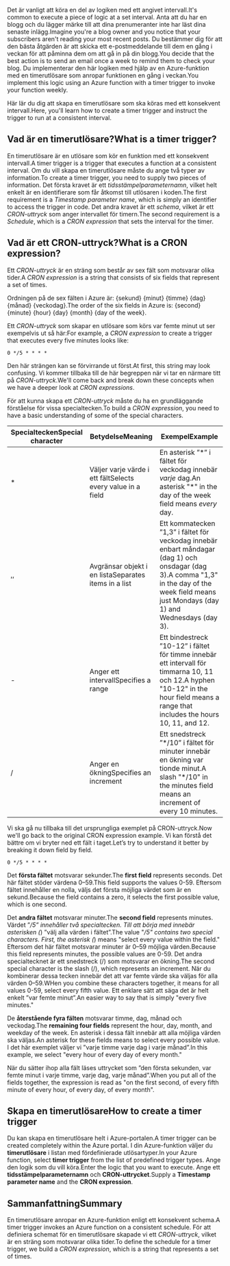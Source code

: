 <span data-ttu-id="10d75-101">Det är vanligt att köra en del av logiken med ett angivet intervall.</span><span class="sxs-lookup"><span data-stu-id="10d75-101">It's common to execute a piece of logic at a set interval.</span></span> <span data-ttu-id="10d75-102">Anta att du har en blogg och du lägger märke till att dina prenumeranter inte har läst dina senaste inlägg.</span><span class="sxs-lookup"><span data-stu-id="10d75-102">Imagine you're a blog owner and you notice that your subscribers aren't reading your most recent posts.</span></span> <span data-ttu-id="10d75-103">Du bestämmer dig för att den bästa åtgärden är att skicka ett e-postmeddelande till dem en gång i veckan för att påminna dem om att gå in på din blogg.</span><span class="sxs-lookup"><span data-stu-id="10d75-103">You decide that the best action is to send an email once a week to remind them to check your blog.</span></span> <span data-ttu-id="10d75-104">Du implementerar den här logiken med hjälp av en Azure-funktion med en timerutlösare som anropar funktionen en gång i veckan.</span><span class="sxs-lookup"><span data-stu-id="10d75-104">You implement this logic using an Azure function with a timer trigger to invoke your function weekly.</span></span>

<span data-ttu-id="10d75-105">Här lär du dig att skapa en timerutlösare som ska köras med ett konsekvent intervall.</span><span class="sxs-lookup"><span data-stu-id="10d75-105">Here, you'll learn how to create a timer trigger and instruct the trigger to run at a consistent interval.</span></span>

## <a name="what-is-a-timer-trigger"></a><span data-ttu-id="10d75-106">Vad är en timerutlösare?</span><span class="sxs-lookup"><span data-stu-id="10d75-106">What is a timer trigger?</span></span>

<span data-ttu-id="10d75-107">En timerutlösare är en utlösare som kör en funktion med ett konsekvent intervall.</span><span class="sxs-lookup"><span data-stu-id="10d75-107">A timer trigger is a trigger that executes a function at a consistent interval.</span></span> <span data-ttu-id="10d75-108">Om du vill skapa en timerutlösare måste du ange två typer av information.</span><span class="sxs-lookup"><span data-stu-id="10d75-108">To create a timer trigger, you need to supply two pieces of information.</span></span> <span data-ttu-id="10d75-109">Det första kravet är ett *tidsstämpelparameternamn*, vilket helt enkelt är en identifierare som får åtkomst till utlösaren i koden.</span><span class="sxs-lookup"><span data-stu-id="10d75-109">The first requirement is a *Timestamp parameter name*, which is simply an identifier to access the trigger in code.</span></span> <span data-ttu-id="10d75-110">Det andra kravet är ett *schema*, vilket är ett *CRON-uttryck* som anger intervallet för timern.</span><span class="sxs-lookup"><span data-stu-id="10d75-110">The second requirement is a *Schedule*, which is a *CRON expression* that sets the interval for the timer.</span></span>

## <a name="what-is-a-cron-expression"></a><span data-ttu-id="10d75-111">Vad är ett CRON-uttryck?</span><span class="sxs-lookup"><span data-stu-id="10d75-111">What is a CRON expression?</span></span>

<span data-ttu-id="10d75-112">Ett *CRON-uttryck* är en sträng som består av sex fält som motsvarar olika tider.</span><span class="sxs-lookup"><span data-stu-id="10d75-112">A *CRON expression* is a string that consists of six fields that represent a set of times.</span></span>

<span data-ttu-id="10d75-113">Ordningen på de sex fälten i Azure är: {sekund} {minut} {timme} {dag} {månad} {veckodag}.</span><span class="sxs-lookup"><span data-stu-id="10d75-113">The order of the six fields in Azure is: {second} {minute} {hour} {day} {month} {day of the week}.</span></span>

<span data-ttu-id="10d75-114">Ett *CRON-uttryck* som skapar en utlösare som körs var femte minut ut ser exempelvis ut så här:</span><span class="sxs-lookup"><span data-stu-id="10d75-114">For example, a *CRON expression* to create a trigger that executes every five minutes looks like:</span></span>

```
0 */5 * * * *
```

<span data-ttu-id="10d75-115">Den här strängen kan se förvirrande ut först.</span><span class="sxs-lookup"><span data-stu-id="10d75-115">At first, this string may look confusing.</span></span> <span data-ttu-id="10d75-116">Vi kommer tillbaka till de här begreppen när vi tar en närmare titt på *CRON-uttryck*.</span><span class="sxs-lookup"><span data-stu-id="10d75-116">We'll come back and break down these concepts when we have a deeper look at *CRON expressions*.</span></span>

<span data-ttu-id="10d75-117">För att kunna skapa ett *CRON-uttryck* måste du ha en grundläggande förståelse för vissa specialtecken.</span><span class="sxs-lookup"><span data-stu-id="10d75-117">To build a *CRON expression*, you need to have a basic understanding of some of the special characters.</span></span>

| <span data-ttu-id="10d75-118">Specialtecken</span><span class="sxs-lookup"><span data-stu-id="10d75-118">Special character</span></span> | <span data-ttu-id="10d75-119">Betydelse</span><span class="sxs-lookup"><span data-stu-id="10d75-119">Meaning</span></span> | <span data-ttu-id="10d75-120">Exempel</span><span class="sxs-lookup"><span data-stu-id="10d75-120">Example</span></span> |
| ------------- | ------------- | ------------- |
| *      | <span data-ttu-id="10d75-121">Väljer varje värde i ett fält</span><span class="sxs-lookup"><span data-stu-id="10d75-121">Selects every value in a field</span></span> | <span data-ttu-id="10d75-122">En asterisk ”\*” i fältet för veckodag innebär *varje* dag.</span><span class="sxs-lookup"><span data-stu-id="10d75-122">An asterisk "\*" in the day of the week field means *every* day.</span></span> |
| <span data-ttu-id="10d75-123">,</span><span class="sxs-lookup"><span data-stu-id="10d75-123">,</span></span>      | <span data-ttu-id="10d75-124">Avgränsar objekt i en lista</span><span class="sxs-lookup"><span data-stu-id="10d75-124">Separates items in a list</span></span> | <span data-ttu-id="10d75-125">Ett kommatecken ”1,3” i fältet för veckodag innebär enbart måndagar (dag 1) och onsdagar (dag 3).</span><span class="sxs-lookup"><span data-stu-id="10d75-125">A comma "1,3" in the day of the week field means just Mondays (day 1) and Wednesdays (day 3).</span></span> |
| -      | <span data-ttu-id="10d75-126">Anger ett intervall</span><span class="sxs-lookup"><span data-stu-id="10d75-126">Specifies a range</span></span> | <span data-ttu-id="10d75-127">Ett bindestreck ”10-12” i fältet för timme innebär ett intervall för timmarna 10, 11 och 12.</span><span class="sxs-lookup"><span data-stu-id="10d75-127">A hyphen "10-12" in the hour field means a range that includes the hours 10, 11, and 12.</span></span> |
| /      | <span data-ttu-id="10d75-128">Anger en ökning</span><span class="sxs-lookup"><span data-stu-id="10d75-128">Specifies an increment</span></span> | <span data-ttu-id="10d75-129">Ett snedstreck ”\*/10” i fältet för minuter innebär en ökning var tionde minut.</span><span class="sxs-lookup"><span data-stu-id="10d75-129">A slash "\*/10" in the minutes field means an increment of every 10 minutes.</span></span> |

<span data-ttu-id="10d75-130">Vi ska gå nu tillbaka till det ursprungliga exemplet på CRON-uttryck.</span><span class="sxs-lookup"><span data-stu-id="10d75-130">Now we'll go back to the original CRON expression example.</span></span> <span data-ttu-id="10d75-131">Vi kan förstå det bättre om vi bryter ned ett fält i taget.</span><span class="sxs-lookup"><span data-stu-id="10d75-131">Let’s try to understand it better by breaking it down field by field.</span></span>

```
0 */5 * * * *
```

<span data-ttu-id="10d75-132">Det **första fältet** motsvarar sekunder.</span><span class="sxs-lookup"><span data-stu-id="10d75-132">The **first field** represents seconds.</span></span> <span data-ttu-id="10d75-133">Det här fältet stöder värdena 0–59.</span><span class="sxs-lookup"><span data-stu-id="10d75-133">This field supports the values 0-59.</span></span> <span data-ttu-id="10d75-134">Eftersom fältet innehåller en nolla, väljs det första möjliga värdet som är en sekund.</span><span class="sxs-lookup"><span data-stu-id="10d75-134">Because the field contains a zero, it selects the first possible value, which is one second.</span></span>

<span data-ttu-id="10d75-135">Det **andra fältet** motsvarar minuter.</span><span class="sxs-lookup"><span data-stu-id="10d75-135">The **second field** represents minutes.</span></span> <span data-ttu-id="10d75-136">Värdet ”*/5” innehåller två specialtecken. Till att börja med innebär asterisken (*) ”välj alla värden i fältet”.</span><span class="sxs-lookup"><span data-stu-id="10d75-136">The value "*/5" contains two special characters. First, the asterisk (*) means "select every value within the field."</span></span> <span data-ttu-id="10d75-137">Eftersom det här fältet motsvarar minuter är 0–59 möjliga värden.</span><span class="sxs-lookup"><span data-stu-id="10d75-137">Because this field represents minutes, the possible values are 0-59.</span></span> <span data-ttu-id="10d75-138">Det andra specialtecknet är ett snedstreck (/) som motsvarar en ökning.</span><span class="sxs-lookup"><span data-stu-id="10d75-138">The second special character is the slash (/), which represents an increment.</span></span> <span data-ttu-id="10d75-139">När du kombinerar dessa tecken innebär det att var femte värde ska väljas för alla värden 0–59.</span><span class="sxs-lookup"><span data-stu-id="10d75-139">WHen you combine these characters together, it means for all values 0-59, select every fifth value.</span></span> <span data-ttu-id="10d75-140">Ett enklare sätt att säga det är helt enkelt ”var femte minut”.</span><span class="sxs-lookup"><span data-stu-id="10d75-140">An easier way to say that is simply "every five minutes."</span></span>

<span data-ttu-id="10d75-141">De **återstående fyra fälten** motsvarar timme, dag, månad och veckodag.</span><span class="sxs-lookup"><span data-stu-id="10d75-141">The **remaining four fields** represent the hour, day, month, and weekday of the week.</span></span> <span data-ttu-id="10d75-142">En asterisk i dessa fält innebär att alla möjliga värden ska väljas.</span><span class="sxs-lookup"><span data-stu-id="10d75-142">An asterisk for these fields means to select every possible value.</span></span> <span data-ttu-id="10d75-143">I det här exemplet väljer vi ”varje timme varje dag i varje månad”.</span><span class="sxs-lookup"><span data-stu-id="10d75-143">In this example, we select "every hour of every day of every month."</span></span>

<span data-ttu-id="10d75-144">När du sätter ihop alla fält läses uttrycket som ”den första sekunden, var femte minut i varje timme, varje dag, varje månad”.</span><span class="sxs-lookup"><span data-stu-id="10d75-144">When you put all of the fields together, the expression is read as "on the first second, of every fifth minute of every hour, of every day, of every month".</span></span>

## <a name="how-to-create-a-timer-trigger"></a><span data-ttu-id="10d75-145">Skapa en timerutlösare</span><span class="sxs-lookup"><span data-stu-id="10d75-145">How to create a timer trigger</span></span>

<span data-ttu-id="10d75-146">Du kan skapa en timerutlösare helt i Azure-portalen.</span><span class="sxs-lookup"><span data-stu-id="10d75-146">A timer trigger can be created completely within the Azure portal.</span></span> <span data-ttu-id="10d75-147">I din Azure-funktion väljer du **timerutlösare** i listan med fördefinierade utlösartyper.</span><span class="sxs-lookup"><span data-stu-id="10d75-147">In your Azure function, select **timer trigger** from the list of predefined trigger types.</span></span> <span data-ttu-id="10d75-148">Ange den logik som du vill köra.</span><span class="sxs-lookup"><span data-stu-id="10d75-148">Enter the logic that you want to execute.</span></span> <span data-ttu-id="10d75-149">Ange ett **tidsstämpelparameternamn** och **CRON-uttrycket**.</span><span class="sxs-lookup"><span data-stu-id="10d75-149">Supply a **Timestamp parameter name** and the **CRON expression**.</span></span>

## <a name="summary"></a><span data-ttu-id="10d75-150">Sammanfattning</span><span class="sxs-lookup"><span data-stu-id="10d75-150">Summary</span></span>

<span data-ttu-id="10d75-151">En timerutlösare anropar en Azure-funktion enligt ett konsekvent schema.</span><span class="sxs-lookup"><span data-stu-id="10d75-151">A timer trigger invokes an Azure function on a consistent schedule.</span></span> <span data-ttu-id="10d75-152">För att definiera schemat för en timerutlösare skapade vi ett *CRON-uttryck*, vilket är en sträng som motsvarar olika tider.</span><span class="sxs-lookup"><span data-stu-id="10d75-152">To define the schedule for a timer trigger, we build a *CRON expression*, which is a string that represents a set of times.</span></span>

